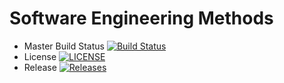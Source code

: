 # Software Engineering Methods

- Master Build Status [![Build Status](https://travis-ci.org/kevin-chalmers/sem.svg?branch=master)](https://travis-ci.org/ThomasM199/sem)
- License [![LICENSE](https://img.shields.io/github/license/kevin-chalmers/sem.svg?style=flat-square)](https://github.com/ThomasM199/sem/blob/master/LICENSE)
- Release [![Releases](https://img.shields.io/github/release/kevin-chalmers/sem/all.svg?style=flat-square)](https://github.com/ThomasM199/sem/releases)
